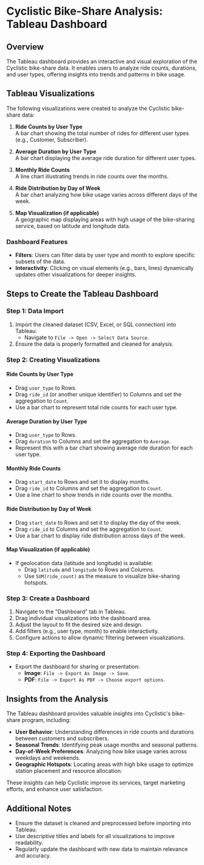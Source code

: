 # Cyclistic Bike-Share Analysis: Tableau Dashboard

## Overview
The Tableau dashboard provides an interactive and visual exploration of the Cyclistic bike-share data. It enables users to analyze ride counts, durations, and user types, offering insights into trends and patterns in bike usage.

## Tableau Visualizations
The following visualizations were created to analyze the Cyclistic bike-share data:

1. **Ride Counts by User Type**  
    A bar chart showing the total number of rides for different user types (e.g., Customer, Subscriber).

2. **Average Duration by User Type**  
    A bar chart displaying the average ride duration for different user types.

3. **Monthly Ride Counts**  
    A line chart illustrating trends in ride counts over the months.

4. **Ride Distribution by Day of Week**  
    A bar chart analyzing how bike usage varies across different days of the week.

5. **Map Visualization (if applicable)**  
    A geographic map displaying areas with high usage of the bike-sharing service, based on latitude and longitude data.

### Dashboard Features
- **Filters**: Users can filter data by user type and month to explore specific subsets of the data.
- **Interactivity**: Clicking on visual elements (e.g., bars, lines) dynamically updates other visualizations for deeper insights.

## Steps to Create the Tableau Dashboard

### Step 1: Data Import
1. Import the cleaned dataset (CSV, Excel, or SQL connection) into Tableau:
    - Navigate to `File -> Open -> Select Data Source`.
2. Ensure the data is properly formatted and cleaned for analysis.

### Step 2: Creating Visualizations
#### Ride Counts by User Type
- Drag `user_type` to Rows.
- Drag `ride_id` (or another unique identifier) to Columns and set the aggregation to `Count`.
- Use a bar chart to represent total ride counts for each user type.

#### Average Duration by User Type
- Drag `user_type` to Rows.
- Drag `duration` to Columns and set the aggregation to `Average`.
- Represent this with a bar chart showing average ride duration for each user type.

#### Monthly Ride Counts
- Drag `start_date` to Rows and set it to display months.
- Drag `ride_id` to Columns and set the aggregation to `Count`.
- Use a line chart to show trends in ride counts over the months.

#### Ride Distribution by Day of Week
- Drag `start_date` to Rows and set it to display the day of the week.
- Drag `ride_id` to Columns and set the aggregation to `Count`.
- Use a bar chart to display ride distribution across days of the week.

#### Map Visualization (if applicable)
- If geolocation data (latitude and longitude) is available:
  - Drag `latitude` and `longitude` to Rows and Columns.
  - Use `SUM(ride_count)` as the measure to visualize bike-sharing hotspots.

### Step 3: Create a Dashboard
1. Navigate to the "Dashboard" tab in Tableau.
2. Drag individual visualizations into the dashboard area.
3. Adjust the layout to fit the desired size and design.
4. Add filters (e.g., user type, month) to enable interactivity.
5. Configure actions to allow dynamic filtering between visualizations.

### Step 4: Exporting the Dashboard
- Export the dashboard for sharing or presentation:
  - **Image**: `File -> Export As Image -> Save`.
  - **PDF**: `File -> Export As PDF -> Choose export options`.

## Insights from the Analysis
The Tableau dashboard provides valuable insights into Cyclistic's bike-share program, including:
- **User Behavior**: Understanding differences in ride counts and durations between customers and subscribers.
- **Seasonal Trends**: Identifying peak usage months and seasonal patterns.
- **Day-of-Week Preferences**: Analyzing how bike usage varies across weekdays and weekends.
- **Geographic Hotspots**: Locating areas with high bike usage to optimize station placement and resource allocation.

These insights can help Cyclistic improve its services, target marketing efforts, and enhance user satisfaction.

## Additional Notes
- Ensure the dataset is cleaned and preprocessed before importing into Tableau.
- Use descriptive titles and labels for all visualizations to improve readability.
- Regularly update the dashboard with new data to maintain relevance and accuracy.